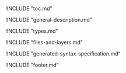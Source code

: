 <!-- Heading and TOC -->
!INCLUDE "toc.md"

<!-- Features and introduction -->
!INCLUDE "general-description.md"

<!-- Types, constraints/ranges, type resolution in namespaces. -->
!INCLUDE "types.md"

<!-- Layers concept, VSC File Syntax, semantics and structure -->
!INCLUDE "files-and-layers.md"

<!-- Syntax specification (generated from source) -->
!INCLUDE "generated-syntax-specification.md"

<!-- End of document -->
!INCLUDE "footer.md"
